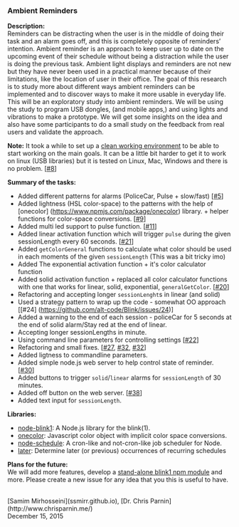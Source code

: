 
### Ambient Reminders <br/>

**Description:** <br/>
     Reminders can be distracting when the user is in the middle of doing their task and an alarm goes off, and this is completely opposite of reminders’ intention. Ambient reminder is an approach to keep user up to date on the upcoming event of their schedule without being a distraction while the user is doing the previous task. Ambient light displays and reminders are not new but they have never been used in a practical manner because of their limitations, like the location of user in their office. The goal of this research is to study more about different ways ambient reminders can be implemented and to discover ways to make it more usable in everyday life. This will be an exploratory study into ambient reminders. We will be using the study to program USB dongles, (and mobile apps,) and using lights and vibrations to make a prototype. We will get some insights on the idea and also have some participants to do a small study on the feedback from real users and validate the approach.


**Note:** It took a while to set up a [clean working environment](https://github.com/alt-code/Blink/blob/master/AmbientReminders/README.md) to be able to start working on the main goals. It can be a little bit harder to get it to work on linux (USB libraries) but it is tested on Linux, Mac, Windows and there is no problem. [[#8](https://github.com/alt-code/Blink/issues/8)]

**Summary of the tasks:** <br/>

* Added different patterns for alarms (PoliceCar, Pulse + slow/fast) [[#5](https://github.com/alt-code/Blink/issues/5)]
* Added lightness (HSL color-space) to the patterns with the help of [onecolor] (https://www.npmjs.com/package/onecolor) library. + helper functions for color-space conversions. [[#9](https://github.com/alt-code/Blink/issues/9)]
* Added multi led support to pulse function. [[#11](https://github.com/alt-code/Blink/issues/11)]
* Added linear activation function which will trigger `pulse` during the given sessionLength every 60 seconds. [[#21](https://github.com/alt-code/Blink/issues/21)]
* Added `getColorGeneral` functions to calculate what color should be used in each moments of the given `sessionLength` (This was a bit tricky imo)
* Added The exponential activation function + it's color calculator function
* Added solid activation function + replaced all color calculator functions with one that works for linear, solid, exponential, `generalGetColor`. [[#20](https://github.com/alt-code/Blink/issues/20)]
* Refactoring and accepting longer `sessionLenght`s in linear (and solid)
* Used a strategy pattern to wrap up the code - somewhat OO approach [[#24] (https://github.com/alt-code/Blink/issues/24)]
* Added a warning to the end of each session - policeCar for 5 seconds at the end of solid alarm/Stay red at the end of linear.
* Accepting longer sessionLengths in minute.
* Using command line parameters for controlling settings [[#22](https://github.com/alt-code/Blink/issues/22)]
* Refactoring and small fixes. [[#27](https://github.com/alt-code/Blink/issues/27), [#32](https://github.com/alt-code/Blink/issues/32), [#32](https://github.com/alt-code/Blink/issues/32)]
* Added ligtness to commandline parameters.
* Added simple node.js web server to help control state of reminder. [[#30](https://github.com/alt-code/Blink/issues/30)]
* Added buttons to trigger `solid`/`linear` alarms for `sessionLength` of 30 minutes.
* Added off button on the web server. [[#38](https://github.com/alt-code/Blink/issues/38)]
* Added text input for `sessionLength`.

**Libraries:**
* [node-blink1](https://www.npmjs.com/package/node-blink1): A Node.js library for the blink(1).
* [onecolor](https://www.npmjs.com/package/onecolor): Javascript color object with implicit color space conversions.
* [node-schedule](https://www.npmjs.com/package/node-schedule): A cron-like and not-cron-like job scheduler for Node.
* [later](https://www.npmjs.com/package/later): Determine later (or previous) occurrences of recurring schedules

**Plans for the future:** <br/>
     We will add more features, develop a [stand-alone blink1 npm module](https://github.com/alt-code/Blink/issues/37) and more. Please create a new issue for any idea that you this is useful to have.

<br/>
[Samim Mirhosseini](ssmirr.github.io), [Dr. Chris Parnin](http://www.chrisparnin.me/)<br/>
December 15, 2015
